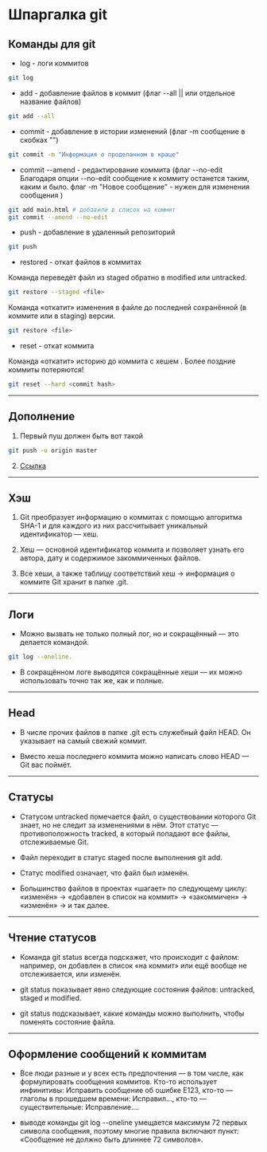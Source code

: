 # Шпаргалка git  

## **Команды для git**

* log - логи коммитов

```bash
git log
```  

* add - добавление файлов в коммит (флаг --all || или отдельное название файлов)

```bash
git add --all
```  

* commit - добавление в истории изменений (флаг -m сообщение в скобках "")

```bash
git commit -m "Информация о проделанном в краце"
```  

* commit --amend - редактирование коммита (флаг --no-edit Благодаря опции --no-edit сообщение к коммиту останется таким, каким и было.   флаг -m "Новое сообщение" - нужен для изменения сообщения )

```bash
git add main.html # добавили в список на коммит
git commit --amend --no-edit
```

* push - добавление в удаленный репозиторий  

```bash
git push
```

* restored - откат файлов в коммитах  

Команда переведёт файл из staged обратно в modified или untracked.

```bash
git restore --staged <file>
```

Команда «откатит» изменения в файле до последней сохранённой (в коммите или в staging) версии.

```bash
git restore <file>
```

* reset - откат коммита

Команда «откатит» историю до коммита с хешем . Более поздние коммиты потеряются!

```bash
git reset --hard <commit hash>
```

---

## **Дополнение**  

1. Первый пуш должен быть вот такой

```bash
git push -u origin master
```

2. [Ссылка](https://github.com/Kollo4455 "Мой профиль")

---

## **Хэш**  

1. Git преобразует информацию о коммитах с помощью алгоритма SHA-1 и для каждого из них рассчитывает уникальный идентификатор — хеш.

2. Хеш — основной идентификатор коммита и позволяет узнать его автора, дату и содержимое закоммиченных файлов.

3. Все хеши, а также таблицу соответствий хеш → информация о коммите Git хранит в папке .git.

---

## **Логи**

* Можно вызвать не только полный лог, но и сокращённый — это делается командой.

```bash
git log --oneline.
```

* В сокращённом логе выводятся сокращённые хеши — их можно использовать точно так же, как и полные.

---

## **Head**

* В числе прочих файлов в папке .git есть служебный файл HEAD. Он указывает на самый свежий коммит.  

* Вместо хеша последнего коммита можно написать слово HEAD — Git вас поймёт.  

---

## **Статусы**

* Статусом untracked помечается файл, о существовании которого Git знает, но не следит за изменениями в нём. Этот статус — противоположность tracked, в который попадают все файлы, отслеживаемые Git.  

* Файл переходит в статус staged после выполнения git add.  

* Статус modified означает, что файл был изменён.  

* Большинство файлов в проектах «шагает» по следующему циклу: «изменён» → «добавлен в список на коммит» → «закоммичен» → «изменён» → и так далее.

---

## **Чтение статусов**

* Команда git status всегда подскажет, что происходит с файлом: например, он добавлен в список «на коммит» или ещё вообще не отслеживается, или изменён.

* git status показывает явно следующие состояния файлов: untracked, staged и modified.

* git status подсказывает, какие команды можно выполнить, чтобы поменять состояние файла.

---

## **Оформление сообщений к коммитам**

* Все люди разные и у всех есть предпочтения — в том числе, как формулировать сообщения коммитов. Кто-то использует инфинитивы: Исправить сообщение об ошибке E123, кто-то — глаголы в прошедшем времени: Исправил…, кто-то — существительные: Исправление….

* выводе команды git log --oneline умещается максимум 72 первых символа сообщения, поэтому многие правила включают пункт: «Сообщение не должно быть длиннее 72 символов».
